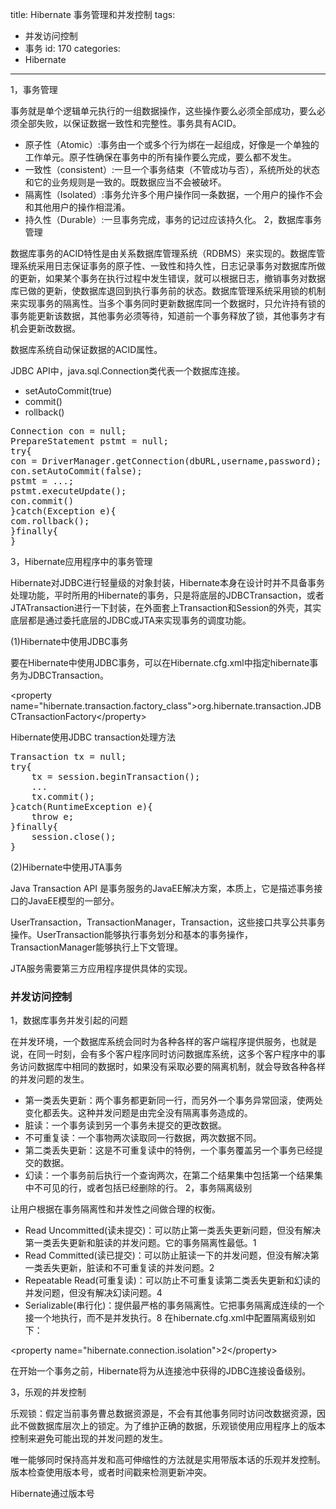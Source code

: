 title: Hibernate 事务管理和并发控制
tags:
  - 并发访问控制
  - 事务
id: 170
categories:
  - Hibernate
---

1，事务管理

事务就是单个逻辑单元执行的一组数据操作，这些操作要么必须全部成功，要么必须全部失败，以保证数据一致性和完整性。事务具有ACID。

*   原子性（Atomic）:事务由一个或多个行为绑在一起组成，好像是一个单独的工作单元。原子性确保在事务中的所有操作要么完成，要么都不发生。
*   一致性（consistent）:一旦一个事务结束（不管成功与否），系统所处的状态和它的业务规则是一致的。既数据应当不会被破坏。
*   隔离性（Isolated）:事务允许多个用户操作同一条数据，一个用户的操作不会和其他用户的操作相混淆。
*   持久性（Durable）:一旦事务完成，事务的记过应该持久化。
2，数据库事务管理

数据库事务的ACID特性是由关系数据库管理系统（RDBMS）来实现的。数据库管理系统采用日志保证事务的原子性、一致性和持久性，日志记录事务对数据库所做的更新，如果某个事务在执行过程中发生错误，就可以根据日志，撤销事务对数据库已做的更新，使数据库退回到执行事务前的状态。数据库管理系统采用锁的机制来实现事务的隔离性。当多个事务同时更新数据库同一个数据时，只允许持有锁的事务能更新该数据，其他事务必须等待，知道前一个事务释放了锁，其他事务才有机会更新改数据。

数据库系统自动保证数据的ACID属性。

JDBC API中，java.sql.Connection类代表一个数据库连接。

*   setAutoCommit(true)
*   commit()
*   rollback()
<pre>Connection con = null;
PrepareStatement pstmt = null;
try{
con = DriverManager.getConnection(dbURL,username,password);
con.setAutoCommit(false);
pstmt = ...;
pstmt.executeUpdate();
con.commit()
}catch(Exception e){
com.rollback();
}finally{
}</pre>
3，Hibernate应用程序中的事务管理

Hibernate对JDBC进行轻量级的对象封装，Hibernate本身在设计时并不具备事务处理功能，平时所用的Hibernate的事务，只是将底层的JDBCTransaction，或者JTATransaction进行一下封装，在外面套上Transaction和Session的外壳，其实底层都是通过委托底层的JDBC或JTA来实现事务的调度功能。

(1)Hibernate中使用JDBC事务

要在Hibernate中使用JDBC事务，可以在Hibernate.cfg.xml中指定hibernate事务为JDBCTransaction。

&lt;property name="hibernate.transaction.factory_class"&gt;org.hibernate.transaction.JDBCTransactionFactory&lt;/property&gt;

Hibernate使用JDBC transaction处理方法
<pre>Transaction tx = null;
try{
    tx = session.beginTransaction();
    ...
    tx.commit();
}catch(RuntimeException e){
    throw e;
}finally{
    session.close();
}</pre>
(2)Hibernate中使用JTA事务

Java Transaction API 是事务服务的JavaEE解决方案，本质上，它是描述事务接口的JavaEE模型的一部分。

UserTransaction，TransactionManager，Transaction，这些接口共享公共事务操作。UserTransaction能够执行事务划分和基本的事务操作，TransactionManager能够执行上下文管理。

JTA服务需要第三方应用程序提供具体的实现。

### 并发访问控制

1，数据库事务并发引起的问题

在并发环境，一个数据库系统会同时为各种各样的客户端程序提供服务，也就是说，在同一时刻，会有多个客户程序同时访问数据库系统，这多个客户程序中的事务访问数据库中相同的数据时，如果没有采取必要的隔离机制，就会导致各种各样的并发问题的发生。

*   第一类丢失更新：两个事务都更新同一行，而另外一个事务异常回滚，使两处变化都丢失。这种并发问题是由完全没有隔离事务造成的。
*   脏读：一个事务读到另一个事务未提交的更改数据。
*   不可重复读：一个事物两次读取同一行数据，两次数据不同。
*   第二类丢失更新：这是不可重复读中的特例，一个事务覆盖另一个事务已经提交的数据。
*   幻读：一个事务前后执行一个查询两次，在第二个结果集中包括第一个结果集中不可见的行，或者包括已经删除的行。
2，事务隔离级别

让用户根据在事务隔离性和并发性之间做合理的权衡。

*   Read Uncommitted(读未提交)：可以防止第一类丢失更新问题，但没有解决第一类丢失更新和脏读的并发问题。它的事务隔离性最低。1
*   Read Committed(读已提交)：可以防止脏读一下的并发问题，但没有解决第一类丢失更新，脏读和不可重复读的并发问题。2
*   Repeatable Read(可重复读)：可以防止不可重复读第二类丢失更新和幻读的并发问题，但没有解决幻读问题。4
*   Serializable(串行化)：提供最严格的事务隔离性。它把事务隔离成连续的一个接一个地执行，而不是并发执行。8
在hibernate.cfg.xml中配置隔离级别如下：

&lt;property name="hibernate.connection.isolation"&gt;2&lt;/property&gt;

在开始一个事务之前，Hibernate将为从连接池中获得的JDBC连接设备级别。

3，乐观的并发控制

乐观锁：假定当前事务曹总数据资源是，不会有其他事务同时访问改数据资源，因此不做数据库层次上的锁定。为了维护正确的数据，乐观锁使用应用程序上的版本控制来避免可能出现的并发问题的发生。

唯一能够同时保持高并发和高可伸缩性的方法就是实用带版本话的乐观并发控制。版本检查使用版本号，或者时间戳来检测更新冲突。

Hibernate通过版本号